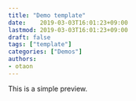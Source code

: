 ```yaml
---
title: "Demo template"
date:    2019-03-03T16:01:23+09:00
lastmod: 2019-03-03T16:01:23+09:00
draft: false
tags: ["template"]
categories: ["Demos"]
authors:
- otaon
---
```


This is a simple preview.


